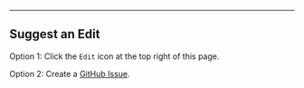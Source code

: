 ---
## Suggest an Edit 
Option 1:  Click the `Edit` icon at the top right of this page.

Option 2:  Create a [GitHub Issue](https://github.com/fluxcapacitor/pipeline/issues/new?body=This%20documentation%20issue%20is%20about%20).

<!--
<link href="http://cdn-images.mailchimp.com/embedcode/slim-081711.css" rel="stylesheet" type="text/css">
<style type="text/css">
  #mc_embed_signup{background:#fff; clear:left; font:14px Helvetica,Arial,sans-serif;}
</style>
<div id="mc_embed_signup">
        <form action="//advancedspark.us8.list-manage.com/subscribe/post?u=36f687b9890483604c5d7d2b5&amp;id=010427f054" method="post" id="mc-embedded-subscribe-form" name="mc-embedded-subscribe-form" class="validate" target="_blank" novalidate>
          <div id="mc_embed_signup_scroll">
            <label for="mce-EMAIL"><br/>
              <center>
                <h3><b>Register for Updates</b></h3>
              <center>
            </label>
            </p>
            <center>
              <input type="email" value="" name="EMAIL" class="email" id="mce-EMAIL" placeholder="email address" required>
            </center>
            <div style="position: absolute; left: -5000px;">
              <center>
                <input type="text" name="b_36f687b9890483604c5d7d2b5_010427f054" tabindex="-1" value="">
              </center>
            </div>
            <div class="clear">
              <center>
                <input type="submit" value="Update Me!" name="subscribe" id="mc-embedded-subscribe" class="button">
              </center>
            </div>
          </div>
        </form>
</div>
-->
